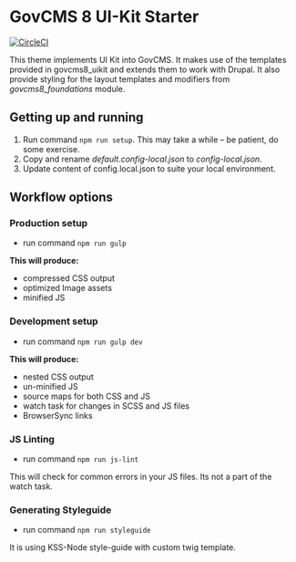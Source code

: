 # GovCMS 8 UI-Kit Starter
[![CircleCI](https://circleci.com/gh/govcms/govcms8_uikit_starter.svg?style=svg)](https://circleci.com/gh/govcms/govcms8_uikit_starter)

This theme implements UI Kit into GovCMS. It makes use of the templates provided 
in govcms8_uikit and extends them to work with Drupal. It also provide styling 
for the layout templates and modifiers from _govcms8_foundations_ module.

## Getting up and running
1. Run command `npm run setup`. This may take a while – be patient, do some exercise.
2. Copy and rename *default.config-local.json* to *config-local.json*.
3. Update content of config.local.json to suite your local environment.

## Workflow options

### Production setup

* run command `npm run gulp`

**This will produce:**
* compressed CSS output
* optimized Image assets
* minified JS

### Development setup

* run command `npm run gulp dev`

**This will produce:**
* nested CSS output
* un-minified JS
* source maps for both CSS and JS
* watch task for changes in SCSS and JS files
* BrowserSync links

### JS Linting

* run command `npm run js-lint`

This will check for common errors in your JS files.
Its not a part of the watch task.

### Generating Styleguide

* run command `npm run styleguide`

It is using KSS-Node style-guide with custom twig template.
